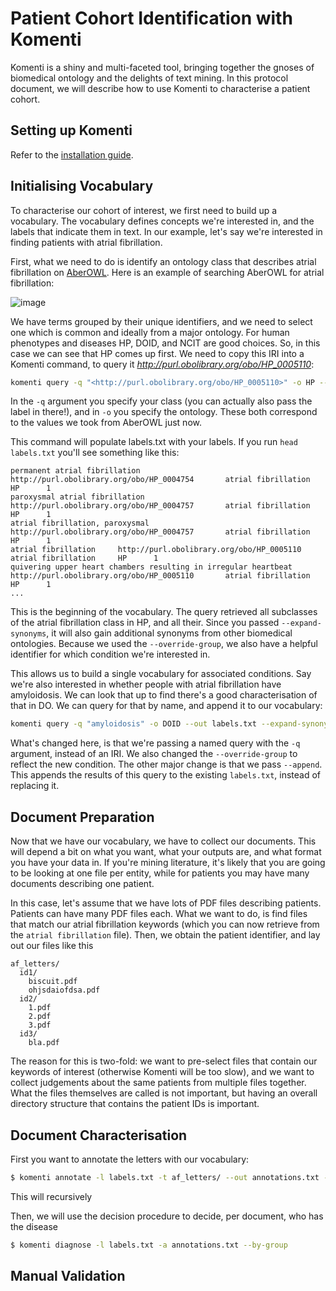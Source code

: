 # Patient Cohort Identification with Komenti

Komenti is a shiny and multi-faceted tool, bringing together the gnoses of biomedical ontology and the delights of text mining. In this protocol document, we will describe how to use Komenti to characterise a patient cohort. 

## Setting up Komenti

Refer to the [installation guide](https://github.com/reality/komenti_guide/blob/master/installation.md).

## Initialising Vocabulary

To characterise our cohort of interest, we first need to build up a vocabulary. The vocabulary defines concepts we're interested in, and the labels that indicate them in text. In our example, let's say we're interested in finding patients with atrial fibrillation.

First, what we need to do is identify an ontology class that describes atrial fibrillation on [AberOWL](https://aber-owl.net). Here is an example of searching AberOWL for atrial fibrillation: 

![image](https://user-images.githubusercontent.com/223469/87681045-10ca8e80-c776-11ea-92b7-b145f7db8a06.png)

We have terms grouped by their unique identifiers, and we need to select one which is common and ideally from a major ontology. For human phenotypes and diseases HP, DOID, and NCIT are good choices. So, in this case we can see that HP comes up first. We need to copy this IRI into a Komenti command, to query it *<http://purl.obolibrary.org/obo/HP_0005110>*:

```bash
komenti query -q "<http://purl.obolibrary.org/obo/HP_0005110>" -o HP --out labels.txt --expand-synonyms --override-group "atrial fibrillation"
```

In the `-q` argument you specify your class (you can actually also pass the label in there!), and in `-o` you specify the ontology. These both correspond to the values we took from AberOWL just now.

This command will populate labels.txt with your labels. If you run `head labels.txt` you'll see something like this:

```tsv
permanent atrial fibrillation   http://purl.obolibrary.org/obo/HP_0004754       atrial fibrillation     HP      1
paroxysmal atrial fibrillation  http://purl.obolibrary.org/obo/HP_0004757       atrial fibrillation     HP      1
atrial fibrillation, paroxysmal http://purl.obolibrary.org/obo/HP_0004757       atrial fibrillation     HP      1
atrial fibrillation     http://purl.obolibrary.org/obo/HP_0005110       atrial fibrillation     HP      1
quivering upper heart chambers resulting in irregular heartbeat http://purl.obolibrary.org/obo/HP_0005110       atrial fibrillation     HP      1
...
```

This is the beginning of the vocabulary. The query retrieved all subclasses of the atrial fibrillation class in HP, and all their. Since you passed `--expand-synonyms`, it will also gain additional synonyms from other biomedical ontologies. Because we used the `--override-group`, we also have a helpful identifier for which condition we're interested in.

This allows us to build a single vocabulary for associated conditions. Say we're also interested in whether people with atrial fibrillation have amyloidosis. We can look that up to find there's a good characterisation of that in DO. We can query for that by name, and append it to our vocabulary:

```bash
komenti query -q "amyloidosis" -o DOID --out labels.txt --expand-synonyms --override-group "amyloidosis" --append
```

What's changed here, is that we're passing a named query with the `-q` argument, instead of an IRI. We also changed the `--override-group` to reflect the new condition. The other major change is that we pass `--append`. This appends the results of this query to the existing `labels.txt`, instead of replacing it.


## Document Preparation

Now that we have our vocabulary, we have to collect our documents. This will depend a bit on what you want, what your outputs are, and what format you have your data in. If you're mining literature, it's likely that you are going to be looking at one file per entity, while for patients you may have many documents describing one patient. 

In this case, let's assume that we have lots of PDF files describing patients. Patients can have many PDF files each. What we want to do, is find files that match our atrial fibrillation keywords (which you can now retrieve from the `atrial fibrillation` file). Then, we obtain the patient identifier, and lay out our files like this

```
af_letters/
  id1/
    biscuit.pdf
    ohjsdaiofdsa.pdf
  id2/
    1.pdf
    2.pdf
    3.pdf
  id3/
    bla.pdf
```

The reason for this is two-fold: we want to pre-select files that contain our keywords of interest (otherwise Komenti will be too slow), and we want to collect judgements about the same patients from multiple files together. What the files themselves are called is not important, but having an overall directory structure that contains the patient IDs is important.

## Document Characterisation

First you want to annotate the letters with our vocabulary:

```bash
$ komenti annotate -l labels.txt -t af_letters/ --out annotations.txt --group-directory-files
```

This will recursively

Then, we will use the decision procedure to decide, per document, who has the disease

```bash
$ komenti diagnose -l labels.txt -a annotations.txt --by-group
```

## Manual Validation




